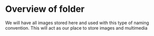 # Overview of folder

We will have all images stored here and used with this type of naming convention.
This will act as our place to store images and multimedia 
